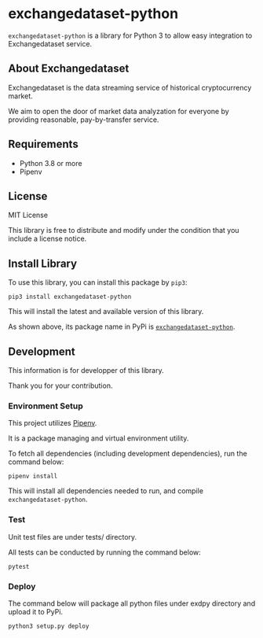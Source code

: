 # exchangedataset-python

`exchangedataset-python` is a library for Python 3 to allow easy integration to Exchangedataset service.

## About Exchangedataset

Exchangedataset is the data streaming service of historical cryptocurrency market.

We aim to open the door of market data analyzation for everyone by providing reasonable, pay-by-transfer service.

## Requirements

- Python 3.8 or more
- Pipenv

## License

MIT License

This library is free to distribute and modify under the condition that you include a license notice.

## Install Library

To use this library, you can install this package by `pip3`:

```shell
pip3 install exchangedataset-python
```

This will install the latest and available version of this library.

As shown above, its package name in PyPi is [`exchangedataset-python`](https://pypi.org/project/exchangedataset-python/).

## Development

This information is for developper of this library.

Thank you for your contribution.

### Environment Setup

This project utilizes [Pipenv](https://pypi.org/project/pipenv/).

It is a package managing and virtual environment utility.

To fetch all dependencies (including development dependencies), run the command below:

```shell
pipenv install
```

This will install all dependencies needed to run, and compile `exchangedataset-python`.

### Test

Unit test files are under tests/ directory.

All tests can be conducted by running the command below:

```shell
pytest
```

### Deploy

The command below will package all python files under exdpy directory and upload it to PyPi.

```shell
python3 setup.py deploy
```
